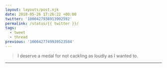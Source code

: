 ```yaml
---
layout: layouts/post.njk
date: 2018-05-26 17:26:22 +00:00
twitter: '1000427938913902592'
permalink: /status/{{ twitter }}/
tags: 
  - tweet
  - thread
previous: '1000427749939523584'
---
```


> I deserve a medal for not cackling as loudly as I wanted to.

---
